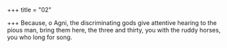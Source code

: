 +++
title = "02"

+++
Because, o Agni, the discriminating gods give attentive hearing to the  pious man,
bring them here, the three and thirty, you with the ruddy horses, you who  long for song.
